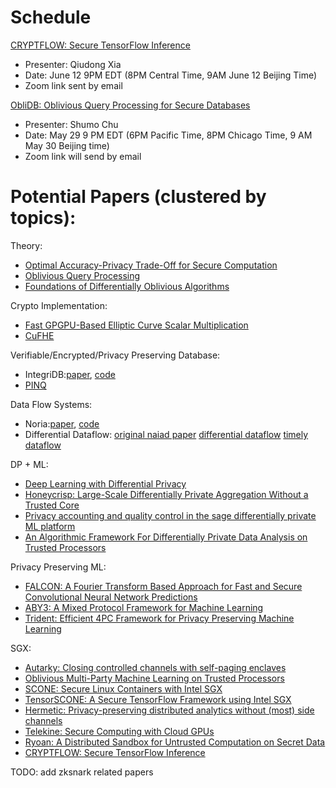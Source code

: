 Schedule
=========
[CRYPTFLOW: Secure TensorFlow Inference](https://arxiv.org/pdf/1909.07814.pdf)
* Presenter: Qiudong Xia
* Date: June 12 9PM EDT (8PM Central Time, 9AM June 12 Beijing Time)
* Zoom link sent by email

[ObliDB: Oblivious Query Processing for Secure Databases](http://www.vldb.org/pvldb/vol13/p169-eskandarian.pdf)
* Presenter: Shumo Chu
* Date: May 29 9 PM EDT (6PM Pacific Time, 8PM Chicago Time, 9 AM May 30 Beijing time)
* Zoom link will send by email

Potential Papers (clustered by topics):
=======================================

Theory:
* [Optimal Accuracy-Privacy Trade-Off for Secure Computation](https://ieeexplore.ieee.org/stamp/stamp.jsp?arnumber=8573818)
* [Oblivious Query Processing](https://arxiv.org/abs/1312.4012)
* [Foundations of Differentially Oblivious Algorithms](https://eprint.iacr.org/2017/1033.pdf)

Crypto Implementation:
* [Fast GPGPU-Based Elliptic Curve Scalar Multiplication](https://eprint.iacr.org/2014/198.pdf)
* [CuFHE](https://github.com/vernamlab/cuFHE)

Verifiable/Encrypted/Privacy Preserving Database:
* IntegriDB:[paper](http://users.umiacs.umd.edu/~zhangyp/papers/IntegriDB.pdf), [code](https://github.com/integridb/Code)
* [PINQ](http://cs.brown.edu/courses/csci2390/readings/pinq.pdf)

Data Flow Systems:
* Noria:[paper](https://pdos.csail.mit.edu/papers/noria:osdi18.pdf), [code](https://github.com/mit-pdos/noria)
* Differential Dataflow: 
[original naiad paper](http://sigops.org/s/conferences/sosp/2013/papers/p439-murray.pdf)
[differential dataflow](https://github.com/timelydataflow/differential-dataflow/blob/master/differentialdataflow.pdf)
[timely dataflow](https://github.com/timelydataflow/timely-dataflow)

DP + ML:
* [Deep Learning with Differential Privacy](https://arxiv.org/pdf/1607.00133.pdf)
* [Honeycrisp: Large-Scale Differentially Private Aggregation Without a Trusted Core](https://dl.acm.org/doi/pdf/10.1145/3341301.3359660)
* [Privacy accounting and quality control in the sage differentially private ML platform](https://dl.acm.org/doi/pdf/10.1145/3341301.3359639)
* [An Algorithmic Framework For Differentially Private
Data Analysis on Trusted Processors](https://arxiv.org/pdf/1807.00736.pdf)

Privacy Preserving ML:
* [FALCON: A Fourier Transform Based Approach for Fast and Secure Convolutional Neural Network Predictions](http://openaccess.thecvf.com/content_CVPR_2020/papers/Li_FALCON_A_Fourier_Transform_Based_Approach_for_Fast_and_Secure_CVPR_2020_paper.pdf)
* [ABY3: A Mixed Protocol Framework for Machine Learning](https://dl.acm.org/doi/pdf/10.1145/3243734.3243760)
* [Trident: Efficient 4PC Framework for Privacy Preserving Machine Learning](https://www.ndss-symposium.org/wp-content/uploads/2020/02/23005.pdf)

SGX:
* [Autarky: Closing controlled channels with self-paging enclaves](https://marksilberstein.com/wp-content/uploads/2020/02/eurosys20-final310.pdf)
* [Oblivious Multi-Party Machine Learning on Trusted Processors](https://www.microsoft.com/en-us/research/wp-content/uploads/2016/07/paper.pdf)
* [SCONE: Secure Linux Containers with Intel SGX](https://www.usenix.org/system/files/conference/osdi16/osdi16-arnautov.pdf)
* [TensorSCONE: A Secure TensorFlow Framework using Intel SGX](https://arxiv.org/pdf/1902.04413.pdf)
* [Hermetic: Privacy-preserving distributed analytics without (most) side channels](https://www.cis.upenn.edu/~ahae/papers/hermetic-tr.pdf)
* [Telekine: Secure Computing with Cloud GPUs](https://www.cs.utexas.edu/~thunt/papers/telekine_nsdi2020.pdf)
* [Ryoan: A Distributed Sandbox for Untrusted Computation on Secret Data](https://www.cs.utexas.edu/~thunt/papers/ryoan_osdi2016.pdf)
* [CRYPTFLOW: Secure TensorFlow Inference](https://arxiv.org/pdf/1909.07814.pdf)

TODO: add zksnark related papers
